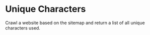 # Unique Characters

Crawl a website based on the sitemap and return a list of all unique characters used.

